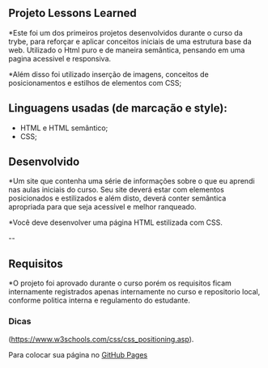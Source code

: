 ## Projeto Lessons Learned
*Este foi um dos primeiros projetos desenvolvidos durante o curso da trybe, para reforçar e aplicar conceitos iniciais de uma estrutura base da web. Utilizado o Html puro e de maneira semântica, pensando em uma pagina acessivel e responsiva.

*Além disso foi utilizado inserção de imagens, conceitos de posicionamentos e estilhos de elementos com CSS;


## Linguagens usadas (de marcação e style):

* HTML e HTML semântico;
* CSS;


## Desenvolvido

*Um site que contenha uma série de informações sobre o que eu aprendi nas aulas iniciais do curso. Seu site deverá estar com elementos posicionados e estilizados e além disto, deverá conter semântica apropriada para que seja acessível e melhor ranqueado.


*Você deve desenvolver uma página HTML estilizada com CSS.

--


## Requisitos

*O projeto foi aprovado durante o curso porém os requisitos ficam internamente registrados apenas internamente no curso e repositorio local, conforme politica interna e regulamento do estudante.

### Dicas
(https://www.w3schools.com/css/css_positioning.asp).

Para colocar sua página no [GitHub Pages](https://pages.github.com/)

